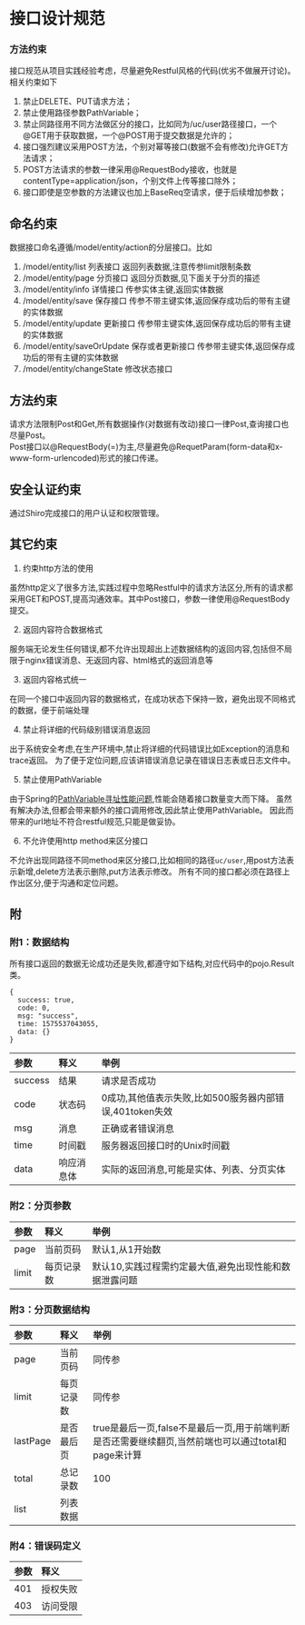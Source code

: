 # 接口设计规范

### 方法约束 
接口规范从项目实践经验考虑，尽量避免Restful风格的代码(优劣不做展开讨论)。相关约束如下
1. 禁止DELETE、PUT请求方法；
2. 禁止使用路径参数PathVariable；
3. 禁止同路径用不同方法做区分的接口，比如同为/uc/user路径接口，一个@GET用于获取数据，一个@POST用于提交数据是允许的；
4. 接口强烈建议采用POST方法，个别对幂等接口(数据不会有修改)允许GET方法请求；
5. POST方法请求的参数一律采用@RequestBody接收，也就是contentType=application/json，个别文件上传等接口除外；
6. 接口即使是空参数的方法建议也加上BaseReq空请求，便于后续增加参数；

## 命名约束

数据接口命名遵循/model/entity/action的分层接口。比如

1. /model/entity/list 列表接口 返回列表数据,注意传参limit限制条数
2. /model/entity/page 分页接口 返回分页数据,见下面关于分页的描述
3. /model/entity/info 详情接口 传参实体主键,返回实体数据
4. /model/entity/save 保存接口 传参不带主键实体,返回保存成功后的带有主键的实体数据
5. /model/entity/update 更新接口 传参带主键实体,返回保存成功后的带有主键的实体数据
6. /model/entity/saveOrUpdate 保存或者更新接口 传参带主键实体,返回保存成功后的带有主键的实体数据
7. /model/entity/changeState 修改状态接口

## 方法约束

请求方法限制Post和Get,所有数据操作(对数据有改动)接口一律Post,查询接口也尽量Post。  
Post接口以@RequestBody(=)为主,尽量避免@RequetParam(form-data和x-www-form-urlencoded)形式的接口传递。

## 安全认证约束

通过Shiro完成接口的用户认证和权限管理。

## 其它约束

1. 约束http方法的使用

虽然http定义了很多方法,实践过程中忽略Restful中的请求方法区分,所有的请求都采用GET和POST,提高沟通效率。其中Post接口，参数一律使用@RequestBody提交。

2. 返回内容符合数据格式

服务端无论发生任何错误,都不允许出现超出上述数据结构的返回内容,包括但不局限于nginx错误消息、无返回内容、html格式的返回消息等

3. 返回内容格式统一

在同一个接口中返回内容的数据格式，在成功状态下保持一致，避免出现不同格式的数据，便于前端处理

4. 禁止将详细的代码级别错误消息返回

出于系统安全考虑,在生产环境中,禁止将详细的代码错误比如Exception的消息和trace返回。 为了便于定位问题,应该讲错误消息记录在错误日志表或日志文件中。

5. 禁止使用PathVariable

由于Spring的[PathVariable寻址性能问题](https://tech.imdada.cn/2015/12/23/springmvc-restful-optimize/),性能会随着接口数量变大而下降。 虽然有解决办法,但都会带来额外的接口调用修改,因此禁止使用PathVariable。 因此而带来的url地址不符合restful规范,只能是做妥协。

6. 不允许使用http method来区分接口

不允许出现同路径不同method来区分接口,比如相同的路径`uc/user`,用post方法表示新增,delete方法表示删除,put方法表示修改。 所有不同的接口都必须在路径上作出区分,便于沟通和定位问题。

## 附

### 附1：数据结构

所有接口返回的数据无论成功还是失败,都遵守如下结构,对应代码中的pojo.Result类。

```text
{
  success: true,
  code: 0,
  msg: "success",
  time: 1575537043055,
  data: {}
}
```

| 参数 | 释义    | 举例                                            |
| :--- |:------|:----------------------------------------------|
| success | 结果    | 请求是否成功                                        |
| code | 状态码   | 0成功,其他值表示失败,比如500服务器内部错误,401token失效 |
| msg | 消息    | 正确或者错误消息                                      |
| time | 时间戳   | 服务器返回接口时的Unix时间戳                             |
| data | 响应消息体 | 实际的返回消息,可能是实体、列表、分页实体                         |

### 附2：分页参数

| 参数 | 释义 | 举例 |
| :--- | :--- | :--- |
| page | 当前页码 | 默认1,从1开始数 |
| limit | 每页记录数 | 默认10,实践过程需约定最大值,避免出现性能和数据泄露问题 |

### 附3：分页数据结构

| 参数 | 释义 | 举例 |
| :--- | :--- | :--- |
| page | 当前页码 | 同传参 |
| limit | 每页记录数 | 同传参 |
| lastPage | 是否最后页 | true是最后一页,false不是最后一页,用于前端判断是否还需要继续翻页,当然前端也可以通过total和page来计算 |
| total | 总记录数 | 100 |
| list | 列表数据 |  |

### 附4：错误码定义

| 参数  | 释义   |
|:----|:-----|
| 401 | 授权失败 |
| 403 | 访问受限 |
